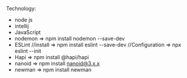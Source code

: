 Technology:

- node js
- intellij
- JavaScript
- nodemon
    => npm install nodemon --save-dev
- ESLint
    //install
    => npm install eslint --save-dev
    //Configuration
    => npx eslint --init
- Hapi
    => npm install @hapi/hapi
- nanoid
    => npm install nanoid@3.x.x
- newman
    => npm install newman